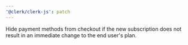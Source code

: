 ```yaml
---
'@clerk/clerk-js': patch
---
```


Hide payment methods from checkout if the new subscription does not result in an immediate change to the end user's plan.
